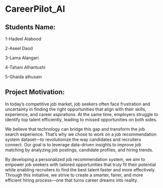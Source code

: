 # CareerPilot_AI


## Students Name:

1-Hadeel Alabood

2-Aseel Daod

3-Lama Alangari

4-Tahani Alhantushi

5-Ghaida alhusain


## Project Motivation:

In today’s competitive job market, job seekers often face frustration and uncertainty in finding the right opportunities that align with their skills, experience, and career aspirations. At the same time, employers struggle to identify top talent efficiently, leading to missed opportunities on both sides.

We believe that technology can bridge this gap and transform the job search experience. That’s why we chose to work on a job recommendation system dataset—to revolutionize the way candidates and recruiters connect. Our goal is to leverage data-driven insights to improve job matching by analyzing job postings, candidate profiles, and hiring trends.

By developing a personalized job recommendation system, we aim to empower job seekers with tailored opportunities that truly fit their potential while enabling recruiters to find the best talent faster and more effectively. Through this initiative, we strive to create a smarter, fairer, and more efficient hiring process—one that turns career dreams into reality.
